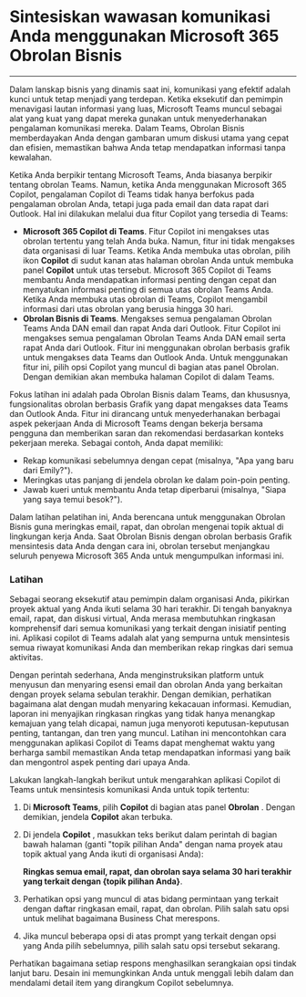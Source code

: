 
# Sintesiskan wawasan komunikasi Anda menggunakan Microsoft 365 Obrolan Bisnis
---
Dalam lanskap bisnis yang dinamis saat ini, komunikasi yang efektif adalah kunci untuk tetap menjadi yang terdepan. Ketika eksekutif dan pemimpin menavigasi lautan informasi yang luas, Microsoft Teams muncul sebagai alat yang kuat yang dapat mereka gunakan untuk menyederhanakan pengalaman komunikasi mereka. Dalam Teams, Obrolan Bisnis memberdayakan Anda dengan gambaran umum diskusi utama yang cepat dan efisien, memastikan bahwa Anda tetap mendapatkan informasi tanpa kewalahan.

Ketika Anda berpikir tentang Microsoft Teams, Anda biasanya berpikir tentang obrolan Teams. Namun, ketika Anda menggunakan Microsoft 365 Copilot, pengalaman Copilot di Teams tidak hanya berfokus pada pengalaman obrolan Anda, tetapi juga pada email dan data rapat dari Outlook. Hal ini dilakukan melalui dua fitur Copilot yang tersedia di Teams:

 -  **Microsoft 365 Copilot di Teams**. Fitur Copilot ini mengakses utas obrolan tertentu yang telah Anda buka. Namun, fitur ini tidak mengakses data organisasi di luar Teams. Ketika Anda membuka utas obrolan, pilih ikon **Copilot** di sudut kanan atas halaman obrolan Anda untuk membuka panel **Copilot** untuk utas tersebut. Microsoft 365 Copilot di Teams membantu Anda mendapatkan informasi penting dengan cepat dan menyatukan informasi penting di semua utas obrolan Teams Anda. Ketika Anda membuka utas obrolan di Teams, Copilot mengambil informasi dari utas obrolan yang berusia hingga 30 hari.
 -  **Obrolan Bisnis di Teams**. Mengakses semua pengalaman Obrolan Teams Anda DAN email dan rapat Anda dari Outlook. Fitur Copilot ini mengakses semua pengalaman Obrolan Teams Anda DAN email serta rapat Anda dari Outlook. Fitur ini menggunakan obrolan berbasis grafik untuk mengakses data Teams dan Outlook Anda. Untuk menggunakan fitur ini, pilih opsi Copilot yang muncul di bagian atas panel Obrolan. Dengan demikian akan membuka halaman Copilot di dalam Teams.

Fokus latihan ini adalah pada Obrolan Bisnis dalam Teams, dan khususnya, fungsionalitas obrolan berbasis Grafik yang dapat mengakses data Teams dan Outlook Anda. Fitur ini dirancang untuk menyederhanakan berbagai aspek pekerjaan Anda di Microsoft Teams dengan bekerja bersama pengguna dan memberikan saran dan rekomendasi berdasarkan konteks pekerjaan mereka. Sebagai contoh, Anda dapat memiliki:

 -  Rekap komunikasi sebelumnya dengan cepat (misalnya, "Apa yang baru dari Emily?").
 -  Meringkas utas panjang di jendela obrolan ke dalam poin-poin penting.
 -  Jawab kueri untuk membantu Anda tetap diperbarui (misalnya, "Siapa yang saya temui besok?").

Dalam latihan pelatihan ini, Anda berencana untuk menggunakan Obrolan Bisnis guna meringkas email, rapat, dan obrolan mengenai topik aktual di lingkungan kerja Anda. Saat Obrolan Bisnis dengan obrolan berbasis Grafik mensintesis data Anda dengan cara ini, obrolan tersebut menjangkau seluruh penyewa Microsoft 365 Anda untuk mengumpulkan informasi ini.<br>

### Latihan

Sebagai seorang eksekutif atau pemimpin dalam organisasi Anda, pikirkan proyek aktual yang Anda ikuti selama 30 hari terakhir. Di tengah banyaknya email, rapat, dan diskusi virtual, Anda merasa membutuhkan ringkasan komprehensif dari semua komunikasi yang terkait dengan inisiatif penting ini. Aplikasi copilot di Teams adalah alat yang sempurna untuk mensintesis semua riwayat komunikasi Anda dan memberikan rekap ringkas dari semua aktivitas.

Dengan perintah sederhana, Anda menginstruksikan platform untuk menyusun dan menyaring esensi email dan obrolan Anda yang berkaitan dengan proyek selama sebulan terakhir. Dengan demikian, perhatikan bagaimana alat dengan mudah menyaring kekacauan informasi. Kemudian, laporan ini menyajikan ringkasan ringkas yang tidak hanya menangkap kemajuan yang telah dicapai, namun juga menyoroti keputusan-keputusan penting, tantangan, dan tren yang muncul. Latihan ini mencontohkan cara menggunakan aplikasi Copilot di Teams dapat menghemat waktu yang berharga sambil memastikan Anda tetap mendapatkan informasi yang baik dan mengontrol aspek penting dari upaya Anda.

Lakukan langkah-langkah berikut untuk mengarahkan aplikasi Copilot di Teams untuk mensintesis komunikasi Anda untuk topik tertentu:<br>

1.  Di **Microsoft Teams**, pilih **Copilot** di bagian atas panel **Obrolan** . Dengan demikian, jendela **Copilot** akan terbuka.
2.  Di jendela **Copilot** , masukkan teks berikut dalam perintah di bagian bawah halaman (ganti "topik pilihan Anda" dengan nama proyek atau topik aktual yang Anda ikuti di organisasi Anda):
    
    **Ringkas semua email, rapat, dan obrolan saya selama 30 hari terakhir yang terkait dengan \{topik pilihan Anda\}**.
3.  Perhatikan opsi yang muncul di atas bidang permintaan yang terkait dengan daftar ringkasan email, rapat, dan obrolan. Pilih salah satu opsi untuk melihat bagaimana Business Chat merespons.
4.  Jika muncul beberapa opsi di atas prompt yang terkait dengan opsi yang Anda pilih sebelumnya, pilih salah satu opsi tersebut sekarang.

Perhatikan bagaimana setiap respons menghasilkan serangkaian opsi tindak lanjut baru. Desain ini memungkinkan Anda untuk menggali lebih dalam dan mendalami detail item yang dirangkum Copilot sebelumnya.
